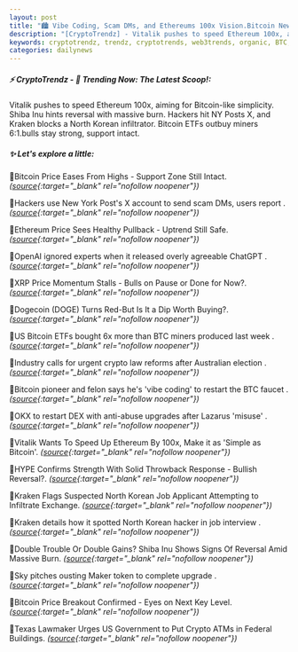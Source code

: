 ```yaml
---
layout: post
title: "🏙️ Vibe Coding, Scam DMs, and Ethereums 100x Vision.Bitcoin News"
description: "[CryptoTrendz] - Vitalik pushes to speed Ethereum 100x, aiming for Bitcoin-like simplicity. Shiba Inu hints reversal with massive burn. Hackers hit NY Posts X, and Kraken blocks a North Korean infiltrator. Bitcoin ETFs outbuy miners 6:1.bulls stay strong, support intact."
keywords: cryptotrendz, trendz, cryptotrends, web3trends, organic, BTC, Bitcoin, Ethereum, token, crypto
categories: dailynews
---
```


##### ⚡ CryptoTrendz - 📌 *Trending Now: The Latest Scoop!:*

Vitalik pushes to speed Ethereum 100x, aiming for Bitcoin-like simplicity. Shiba Inu hints reversal with massive burn. Hackers hit NY Posts X, and Kraken blocks a North Korean infiltrator. Bitcoin ETFs outbuy miners 6:1.bulls stay strong, support intact.

##### ✨ *Let's explore a little:*


🔹Bitcoin Price Eases From Highs - Support Zone Still Intact. *([source](https://s.avyag.com/d09s){:target="_blank" rel="nofollow noopener"})*

🔹Hackers use New York Post's X account to send scam DMs, users report . *([source](https://s.avyag.com/kprc){:target="_blank" rel="nofollow noopener"})*

🔹Ethereum Price Sees Healthy Pullback - Uptrend Still Safe. *([source](https://s.avyag.com/pu3s){:target="_blank" rel="nofollow noopener"})*

🔹OpenAI ignored experts when it released overly agreeable ChatGPT . *([source](https://s.avyag.com/8g38){:target="_blank" rel="nofollow noopener"})*

🔹XRP Price Momentum Stalls - Bulls on Pause or Done for Now?. *([source](https://s.avyag.com/zcxm){:target="_blank" rel="nofollow noopener"})*

🔹Dogecoin (DOGE) Turns Red-But Is It a Dip Worth Buying?. *([source](https://s.avyag.com/xe8o){:target="_blank" rel="nofollow noopener"})*

🔹US Bitcoin ETFs bought 6x more than BTC miners produced last week . *([source](https://s.avyag.com/ozmz){:target="_blank" rel="nofollow noopener"})*

🔹Industry calls for urgent crypto law reforms after Australian election . *([source](https://s.avyag.com/25jh){:target="_blank" rel="nofollow noopener"})*

🔹Bitcoin pioneer and felon says he's 'vibe coding' to restart the BTC faucet . *([source](https://s.avyag.com/4veg){:target="_blank" rel="nofollow noopener"})*

🔹OKX to restart DEX with anti-abuse upgrades after Lazarus 'misuse' . *([source](https://s.avyag.com/p2yn){:target="_blank" rel="nofollow noopener"})*

🔹Vitalik Wants To Speed Up Ethereum By 100x, Make it as 'Simple as Bitcoin'. *([source](https://s.avyag.com/tm05){:target="_blank" rel="nofollow noopener"})*

🔹HYPE Confirms Strength With Solid Throwback Response - Bullish Reversal?. *([source](https://s.avyag.com/8blb){:target="_blank" rel="nofollow noopener"})*

🔹Kraken Flags Suspected North Korean Job Applicant Attempting to Infiltrate Exchange. *([source](https://s.avyag.com/mb40){:target="_blank" rel="nofollow noopener"})*

🔹Kraken details how it spotted North Korean hacker in job interview . *([source](https://s.avyag.com/o81e){:target="_blank" rel="nofollow noopener"})*

🔹Double Trouble Or Double Gains? Shiba Inu Shows Signs Of Reversal Amid Massive Burn. *([source](https://s.avyag.com/kfzj){:target="_blank" rel="nofollow noopener"})*

🔹Sky pitches ousting Maker token to complete upgrade . *([source](https://s.avyag.com/mtqy){:target="_blank" rel="nofollow noopener"})*

🔹Bitcoin Price Breakout Confirmed - Eyes on Next Key Level. *([source](https://s.avyag.com/ymb8){:target="_blank" rel="nofollow noopener"})*

🔹Texas Lawmaker Urges US Government to Put Crypto ATMs in Federal Buildings. *([source](https://s.avyag.com/qxg8){:target="_blank" rel="nofollow noopener"})*
